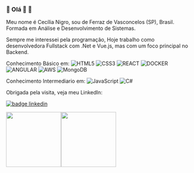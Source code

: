 ### 👋 Olá 👋 🔭

Meu nome é Cecília Nigro, sou de Ferraz de Vasconcelos (SP), Brasil. Formada em Análise e Desenvolvimento de Sistemas.

Sempre me interessei pela programação, Hoje trabalho como desenvolvedora Fullstack com .Net e Vue.js, mas com um foco principal no Backend.

Conhecimento Básico em:
 ![HTML5](https://img.shields.io/badge/-HTML5-333333?style=flat&logo=HTML5&logoColor=#E34F26) ![CSS3](https://img.shields.io/badge/-CSS3-333333?style=flat&logo=CSS3&logoColor=#E34F26) ![REACT](https://img.shields.io/badge/-REACT-333333?style=flat&logo=REACT&logoColor=#E34F26) ![DOCKER](https://img.shields.io/badge/-DOCKER-333333?style=flat&logo=DOCKER&logoColor=#E34F26)  ![ANGULAR](https://img.shields.io/badge/-ANGULAR-333333?style=flat&logo=REACT&logoColor=#E34F26) ![AWS](https://img.shields.io/badge/-Amazon_Web_Services-333333?style=flat&logo=Amazon_Web_Services&logoColor=#E34F26) ![MongoDB](https://img.shields.io/badge/-MongoDB-333333?style=flat&logo=mongoDB&logoColor=#E34F26)

Conhecimento Intermediario em: 
![JavaScript](https://img.shields.io/badge/-JavaScript-333333?style=flat&logo=JavaScript&logoColor=#F7DF1E) ![C#](https://img.shields.io/badge/-CSharp-333333?style=flat&logo=sharp&logoColor=#F7DF1E)



Obrigada pela visita, veja meu LinkedIn:

[![badge linkedin](https://img.shields.io/badge/LinkedIn-0077B5?style=for-the-badge&logo=linkedin&logoColor=white)](https://www.linkedin.com/in/cecília-nigro-a20b26157/)    

<img height="150em" src="https://github-readme-stats.vercel.app/api?username=cecilianigro&show_icons=true&theme=dracula&include_all_commits=true&count_private=true"/><img height="150em" src="https://github-readme-stats.vercel.app/api/top-langs/?username=cecilianigro&layout=compact&langs_count=7&theme=dracula"/>

